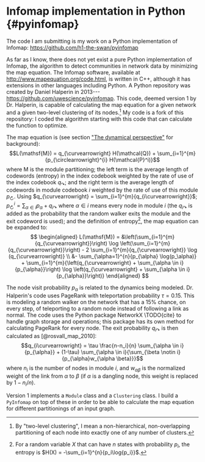 # Infomap implementation in Python {#pyinfomap}

[](#pyinfomap)

The code I am submitting is my work on a Python implementation of Infomap: <https://github.com/h1-the-swan/pyinfomap>

As far as I know, there does not yet exist a pure Python implementation of Infomap, the algorithm to detect communities in network data by minimizing the map equation. The Infomap software, available at <http://www.mapequation.org/code.html>, is written in C++, although it has extensions in other languages including Python. A Python repository was created by Daniel Halperin in 2013---<https://github.com/uwescience/pyinfomap>. This code, deemed version 1 by Dr. Halperin, is capable of calculating the map equation for a given network and a given two-level clustering of its nodes.[^twolevel] My code is a fork of this repository: I coded the algorithm starting with this code that can calculate the function to optimize.

[^twolevel]: By "two-level clustering", I mean a non-hierarchical, non-overlapping partitioning of each node into exactly one of any number of clusters.

The map equation is (see section ["The dynamical perspective"](#the-dynamical-perspective) for background):
$$L(\mathsf{M}) = q_{\curvearrowright} H(\mathcal{Q}) + \sum_{i=1}^{m}{p_{\circlearrowright}^{i} H(\mathcal{P}^i)}$$
where $\mathsf{M}$ is the module partitioning; the left term is the average length of codewords (entropy) in the index codebook weighted by the rate of use of the index codebook $q_{\curvearrowright}$; and the right term is the average length of codewords in module codebook $i$ weighted by the rate of use of this module $p_{\circlearrowright}$. Using $q_{\curvearrowright} = \sum_{i=1}^{m}{q_{i\curvearrowright}}$; $p_{\circlearrowright}^{i} = \sum_{\alpha \in i}{p_{\alpha}} + q_{i\curvearrowright}$ where $\alpha \in i$ means every node in module $i$ (the $q_{i\curvearrowright}$ is added as the probability that the random walker exits the module and the exit codeword is used); and the definition of entropy[^entropydef], the map equation can be expanded to:
$$
\begin{aligned}
L(\mathsf{M}) = &\left(\sum_{i=1}^{m}{q_{\curvearrowright}}\right) 
										\log \left(\sum_{i=1}^{m}{q_{\curvearrowright}}\right)
										- 2 \sum_{i=1}^{m}{q_{\curvearrowright}} \log (q_{\curvearrowright)} \\
								&- \sum_{\alpha=1}^{n}{p_{\alpha} \log(p_\alpha)}
										+ \sum_{i=1}^{m}{\left(q_{\curvearrowright} + \sum_{\alpha \in i}{p_{\alpha}}\right) \log \left(q_{\curvearrowright} + \sum_{\alpha \in i}{p_{\alpha}}\right)}
\end{aligned}
$$

[^entropydef]: For a random variable $X$ that can have $n$ states with probability $p_i$, the entropy is $H(X) = -\sum_{i=1}^{n}{p_i\log{p_i}}$.

The node visit probability $p_{\alpha}$ is related to the dynamics being modeled. Dr. Halperin's code uses PageRank with teleportation probability $\tau = 0.15$. This is modeling a random walker on the network that has a 15% chance, on every step, of teleporting to a random node instead of following a link as normal. The code uses the Python package NetworkX \TODO{cite} to handle graph storage and operations; this package has its own method for calculating PageRank for every node. The exit probability $q_{i\curvearrowright}$ is then calculated as [@rosvall_map_2010]:
$$q_{i\curvearrowright} = \tau \frac{n-n_i}{n} \sum_{\alpha \in i}{p_{\alpha}} + (1-\tau) \sum_{\alpha \in i}{\sum_{\beta \notin i}{p_{\alpha}w_{\alpha \beta}}}$$
where $n_i$ is the number of nodes in module $i$, and $w_{\alpha \beta}$ is the normalized weight of the link from $\alpha$ to $\beta$ (if $\alpha$ is a dangling node, this weight is replaced by $1-n_i/n$).

Version 1 implements a `Module` class and a `Clustering` class. I build a `PyInfomap` on top of these in order to be able to calculate the map equation for different partitionings of an input graph.

